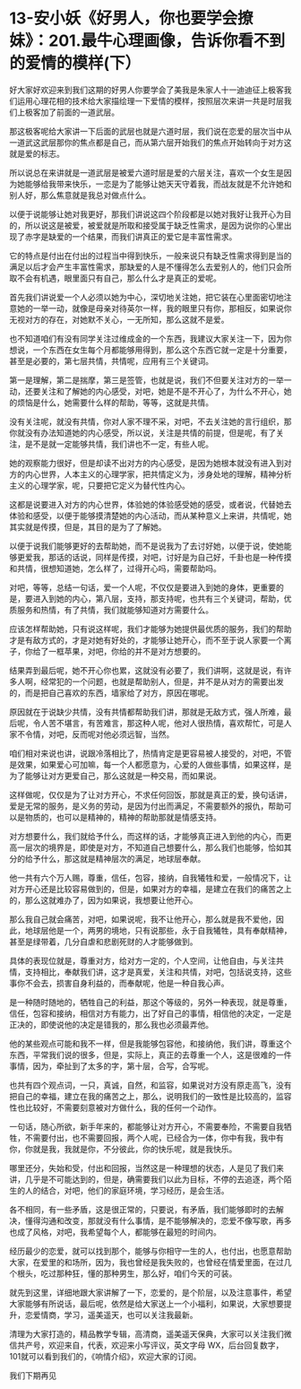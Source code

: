 # 13-安小妖《好男人，你也要学会撩妹》：201.最牛心理画像，告诉你看不到的爱情的模样(下）

好大家好欢迎来到我们这期的好男人你要学会了美我是朱家人十一迪迪征上极客我们运用心理花相的技术给大家描绘理一下爱情的模样，按照层次来讲一共是时层我们上极客加了前面的一道武层。

那这极客呢给大家讲一下后面的武层也就是六道时层，我们说在恋爱的层次当中从一道武这武层那你的焦点都是自己，而从第六层开始我们的焦点开始转向于对方这就是爱的标志。

所以说总在来讲就是一道武层是被爱六道时层是爱的六层关注，喜欢一个女生是因为她能够给我带来快乐，一恋是为了能够让她天天守着我，而战友就是不允许她和别人好，那么焦意就是我总对做点什么。

以便于说能够让她对我更好，那我们讲说这四个阶段都是以她对我好让我开心为目的，所以说这是被爱，被爱就是所取和接受属于缺乏性需求，是因为说你的心里出现了赤字是缺爱的一个结果，而我们讲真正的爱它是丰富性需求。

它的特点是付出在付出的过程当中得到快乐，一般来说只有缺乏性需求得到是当的满足以后才会产生丰富性需求，那缺爱的人是不懂得怎么去爱别人的，他们只会所取不会有机遇，眼里面只有自己，那么什么才是真正的爱呢。

首先我们讲说爱一个人必须以她为中心，深切地关注她，把它装在心里面密切地注意她的一举一动，就像是母亲对待英尔一样，我的眼里只有你，那相反，如果说你无视对方的存在，对她默不关心，一无所知，那么这就不是爱。

也不知道咱们有没有同学关注过维成金的一个东西，我建议大家关注一下，因为你想说，一个东西在女生每个月都能够用得到，那么这个东西它就一定是十分重要，甚至是必要的，第七层共情，共情呢，应用有三个关键词。

第一是理解，第二是揣摩，第三是签管，也就是说，我们不但要关注对方的一举一动，还要关注和了解她的内心感受，对吧，她是不是不开心了，为什么不开心，她的烦恼是什么，她需要什么样的帮助，等等，这就是共情。

没有关注呢，就没有共情，你对人家不理不采，对吧，不去关注她的言行组织，那你就没有办法知道她的内心感受，所以说，关注是共情的前提，但是呢，有了关注，是不是就一定能够共情，我们讲也不一定，有些人呢。

她的观察能力很好，但是却读不出对方的内心感受，是因为她根本就没有进入到对方的内心世界，人本主义的心理学家，把共情定义为，涉身处地的理解，精神分析主义的心理学家，呢，只要把它定义为替代性内心。

这都是说要进入对方的内心世界，体验她的体验感受她的感受，或者说，代替她去体验和感受，以便于能够摸清楚她的内心活动，而从某种意义上来讲，共情呢，她其实就是传摸，但是，其目的是为了了解她。

以便于说我们能够更好的去帮助她，而不是说我为了去讨好她，以便于说，使她能够更爱我，那话的话说，同样是传摸，对吧，讨好是为自己好，千卦也是一种传摸和共情，很想知道她，怎么样了，过得开心吗，需要帮助吗。

对吧，等等，总结一句话，爱一个人呢，不仅仅是要进入到她的身体，更重要的是，要进入到她的内心，第八层，支持，那支持呢，也共有三个关键词，帮助，优质服务和热情，有了共情，我们就能够知道对方需要什么。

应该怎样帮助她，只有说这样呢，我们才能够为她提供最优质的服务，我们的帮助才是有敌方式的，才是对她有好处的，才能够让她开心，而不至于说人家要一个离子，你给了一框苹果，对吧，你给的并不是对方想要的。

结果弄到最后呢，她不开心你也累，这就没有必要了，我们讲啊，这就是说，有许多人啊，经常犯的一个问题，也就是帮助别人，但是，并不是从对方的需要出发的，而是把自己喜欢的东西，墙家给了对方，原因在哪呢。

原因就在于说缺少共情，没有共情都帮助我们讲，那就是无敌方式，强人所难，最后呢，令人苦不堪言，有苦难言，那这种人呢，他对人很热情，喜欢帮忙，可是人家不令情，对吧，反而呢对他必须远智，当然。

咱们相对来说也讲，说跟冷落相比了，热情肯定是更容易被人接受的，对吧，不管是效果，如果爱心可加嘛，每一个人都愿意为，心爱的人做些事情，如果这样，是为了能够让对方更爱自己，那么这就是一种交易，而如果说。

这样做呢，仅仅是为了让对方开心，不求任何回饭，那就是真正的爱，换句话讲，爱是无常的服务，是义务的劳动，是因为付出而满足，不需要额外的报仇，帮助可以是物质的，也可以是精神的，精神的帮助那就是情感支持。

对方想要什么，我们就给予什么，而这样的话，才能够真正进入到他的内心，而更高一层次的境界是，即使是对方，不知道自己想要什么，那么我们也能够，恰如其分的给予什么，那这就是精神层次的满足，地球层奉献。

他一共有六个万人赐，尊重，信任，包容，接纳，自我犧牲和爱，一般情况下，让对方开心还是比较容易做到的，但是，如果对方的幸福，是建立在我们的痛苦之上的，那么这就难办了，因为如果说，我想要让他开心。

那么我自己就会痛苦，对吧，如果说呢，我不让他开心，那么就是我不爱他，因此，地球层他是一个，两男的境地，只有说那些，永于自我犧牲，具有奉献精神，甚至是绿带着，几分自虐和悲剧死财的人才能够做到。

具体的表现位就是，尊重对方，给对方一定的，个人空间，让他自由，与关注共情，支持相比，奉献我们讲，这才是真爱，关注和共情，对吧，包括说支持，这些事你不会去，损害自身利益的，而奉献呢，他是一种自我心声。

是一种随时随地的，牺牲自己的利益，那这个等级的，另外一种表现，就是尊重，信任，包容和接纳，相信对方有能力，出了好自己的事情，相信他的决定，一定是正决的，即使说他的决定是错我的，那么我也必须最弄他。

他的某些观点可能和我不一样，但是我能够包容他，和接纳他，我们讲，尊重这个东西，平常我们说的很多，但是，实际上，真正的去尊重一个人，这是很难的一件事情，因为，牵扯到了太多的字，第十层，合写，合写呢。

也共有四个观点词，一只，真诚，自然，和监容，如果说对方没有原走高飞，没有把自己的幸福，建立在我的痛苦之上，那么，说明我们的一致性是比较高的，监容性也比较好，不需要刻意被对方做什么，我的任何一个动作。

一句话，随心所欲，新手年来的，都能够让对方开心，不需要奉险，不需要自我牺牲，不需要付出，也不需要回报，两个人呢，已经合为一体，你中有我，我中有你，你就是我，我就是你，不分彼此，你的快乐呢，就是我快乐。

哪里还分，失始和受，付出和回报，当然这是一种理想的状态，人是见了我们来讲，几乎是不可能达到的，但是，确需要我们以此为目标，不停的去追逐，两个陌生的人的结合，对吧，他们的家庭环境，学习经历，是会生活。

各不相同，有一些矛盾，这是很正常的，只要说，有矛盾，我们能够即时的去解决，懂得沟通和改变，那就没有什么事情，是不能够解决的，恋爱不像写歌，再多也成了风格，对吧，我希望每个人，都能够在最短的时间内。

经历最少的恋爱，就可以找到那个，能够与你相守一生的人，也付出，也愿意帮助大家，在爱里的和场所，因为，我也曾经是我失败的，也曾经在情爱里面，在过几个根头，吃过那种狂，懂的那种男生，那么好，咱们今天的可装。

就先到这里，详细地跟大家讲解了一下，恋爱的，是个阶层，以及注意事件，希望大家能够有所说话，最后呢，依然是给大家送上一个小福利，如果说，大家想要提升，恋爱情商，学习，遥美遥天，也可以关注我最新。

清理为大家打造的，精品教学专辑，高清商，遥美遥天保典，大家可以关注我们微信共产号，欢迎来自，代表，欢迎来小写评议，英文字母 WX，后台回复数字，101就可以看到我们的，《响情介绍》，欢迎大家的订阅。

我们下期再见